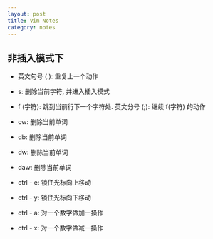 ```yaml
---
layout: post
title: Vim Notes
category: notes
---
```


## 非插入模式下

* 英文句号 (.): 重复上一个动作

* s: 删除当前字符, 并进入插入模式

* f (字符): 跳到当前行下一个字符处. 英文分号 (;): 继续 f(字符) 的动作

* cw: 删除当前单词
* db: 删除当前单词
* dw: 删除当前单词
* daw: 删除当前单词

* ctrl - e: 锁住光标向上移动
* ctrl - y: 锁住光标向下移动

* ctrl - a: 对一个数字做加一操作
* ctrl - x: 对一个数字做减一操作 